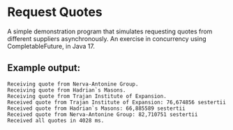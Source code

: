 # Request Quotes

A simple demonstration program that simulates requesting quotes from different suppliers asynchronously. An exercise in concurrency using CompletableFuture, in Java 17.

## Example output:

```
Receiving quote from Nerva-Antonine Group.
Receiving quote from Hadrian`s Masons.
Receiving quote from Trajan Institute of Expansion.
Received quote from Trajan Institute of Expansion: 76,674856 sestertii 
Received quote from Hadrian`s Masons: 66,885589 sestertii 
Received quote from Nerva-Antonine Group: 82,710751 sestertii 
Received all quotes in 4028 ms.
```
